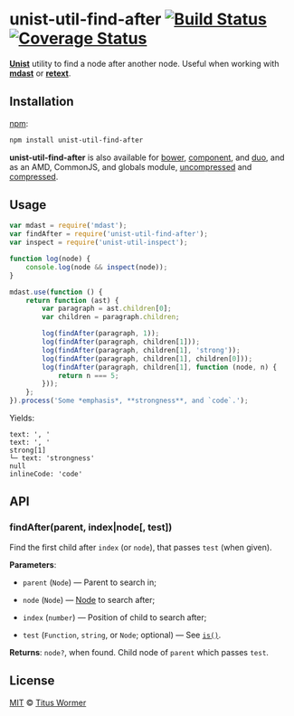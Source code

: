 # unist-util-find-after [![Build Status](https://img.shields.io/travis/wooorm/unist-util-find-after.svg)](https://travis-ci.org/wooorm/unist-util-find-after) [![Coverage Status](https://img.shields.io/codecov/c/github/wooorm/unist-util-find-after.svg)](https://codecov.io/github/wooorm/unist-util-find-after?branch=master)

[**Unist**](https://github.com/wooorm/unist) utility to find a node after
another node. Useful when working with [**mdast**](https://github.com/wooorm/mdast)
or [**retext**](https://github.com/wooorm/retext).

## Installation

[npm](https://docs.npmjs.com/cli/install):

```bash
npm install unist-util-find-after
```

**unist-util-find-after** is also available for [bower](http://bower.io/#install-packages),
[component](https://github.com/componentjs/component), and
[duo](http://duojs.org/#getting-started), and as an AMD, CommonJS, and globals
module, [uncompressed](unist-util-find-after.js) and
[compressed](unist-util-find-after.min.js).

## Usage

```js
var mdast = require('mdast');
var findAfter = require('unist-util-find-after');
var inspect = require('unist-util-inspect');

function log(node) {
    console.log(node && inspect(node));
}

mdast.use(function () {
    return function (ast) {
        var paragraph = ast.children[0];
        var children = paragraph.children;

        log(findAfter(paragraph, 1));
        log(findAfter(paragraph, children[1]));
        log(findAfter(paragraph, children[1], 'strong'));
        log(findAfter(paragraph, children[1], children[0]));
        log(findAfter(paragraph, children[1], function (node, n) {
            return n === 5;
        }));
    };
}).process('Some *emphasis*, **strongness**, and `code`.');
```

Yields:

```text
text: ', '
text: ', '
strong[1]
└─ text: 'strongness'
null
inlineCode: 'code'
```

## API

### findAfter(parent, index|node\[, test\])

Find the first child after `index` (or `node`), that passes `test` (when
given).

**Parameters**:

*   `parent` (`Node`) — Parent to search in;

*   `node` (`Node`)
    — [Node](https://github.com/wooorm/unist#unist-nodes) to search after;

*   `index` (`number`) — Position of child to search after;

*   `test` (`Function`, `string`, or `Node`; optional)
    — See [`is()`](https://github.com/wooorm/unist-util-is#istest-node-index-parent-context).

**Returns**: `node?`, when found. Child node of `parent` which passes `test`.

## License

[MIT](LICENSE) © [Titus Wormer](http://wooorm.com)
